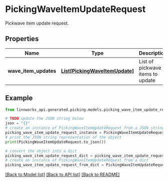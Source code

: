 # PickingWaveItemUpdateRequest

Pickwave item update request.

## Properties

Name | Type | Description | Notes
------------ | ------------- | ------------- | -------------
**wave_item_updates** | [**List[PickingWaveItemUpdate]**](PickingWaveItemUpdate.md) | List of pickwave items to update | [optional] 

## Example

```python
from linnworks_api.generated.picking.models.picking_wave_item_update_request import PickingWaveItemUpdateRequest

# TODO update the JSON string below
json = "{}"
# create an instance of PickingWaveItemUpdateRequest from a JSON string
picking_wave_item_update_request_instance = PickingWaveItemUpdateRequest.from_json(json)
# print the JSON string representation of the object
print(PickingWaveItemUpdateRequest.to_json())

# convert the object into a dict
picking_wave_item_update_request_dict = picking_wave_item_update_request_instance.to_dict()
# create an instance of PickingWaveItemUpdateRequest from a dict
picking_wave_item_update_request_from_dict = PickingWaveItemUpdateRequest.from_dict(picking_wave_item_update_request_dict)
```
[[Back to Model list]](../README.md#documentation-for-models) [[Back to API list]](../README.md#documentation-for-api-endpoints) [[Back to README]](../README.md)


